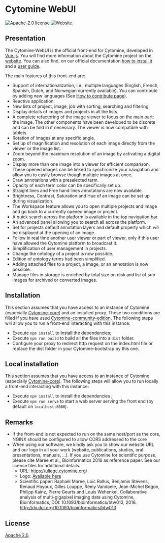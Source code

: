 # Cytomine WebUI

[![Apache-2.0 license][license-badge]][license-url]
[![Website][website-badge]][website-url]

## Presentation

The Cytomine-WebUI is the official front-end for Cytomine, developed in [Vue.js](https://vuejs.org/).
You will find more information about the Cytomine project on the [website][website-url].
You can also find, on our official documentation [how to install it](https://doc.uliege.cytomine.org/admin-guide/ce/installation) and a [user guide](https://doc.uliege.cytomine.org/user-guide/).

The main features of this front-end are:

* Support of internationalization, i.e., multiple languages (English, French, Spanish, Dutch, and Norwegian currently available). You can contribute by adding new languages (See [How to contribute page](https://doc.uliege.cytomine.org/community/how-to-contribute#translate-cytomine-in-your-language)).
* Reactive application.
* New lists of project, image, job with sorting, searching and filtering.
* Display details of images and projects in all the lists.
* A complete refactoring of the image viewer to focus on the main part: the image. The other components have been developed to be discrete and can be fold in if necessary. The viewer is now compatible with tablets.
* Rotation of images at any specific angle.
* Set up of magnification and resolution of each image directly from the viewer or the image list.
* Zoom beyond the maximum resolution of an image by activating a digital zoom.
* Display more than one image into a viewer for efficient comparison. These opened images can be linked to synchronize your navigation and allow you to easily browse though multiple images at once.
* Draw annotations with a preselected term.
* Opacity of each term color can be specifically set up.
* Straight lines and Free hand lines annotations are now available.
* Brightness, Contrast, Saturation and Hue of an image can be set up during visualization.
* The Workspace feature allows you to open multiple projects and image and go back to a currently opened image or project.
* A quick search across the platform is available in the top navigation bar.
* An advanced panel allowing you to search all across the platform.
* Set for projects default annotation layers and default property which will be displayed at the opening of an image.
* Follow in real time another user viewer or part of viewer, only if this user have allowed the Cytomine platform to broadcast it.
* Simplification of user management in projects.
* Change the ontology of a project is now possible.
* Edition of ontology terms had been simplified.
* Adding attached files to a project, a image, or an annotation is now possible.
* Manage files in storage is enriched by total size on disk and list of sub images for archived or converted images.

## Installation

This section assumes that you have access to an instance of Cytomine (especially [Cytomine-core](https://github.com/cytomine/Cytomine-core)) and an installed proxy. These two conditions are filled if you have used [Cytomine-community-edition](https://github.com/cytomine/Cytomine-community-edition). The following steps will allow you to run a front-end interacting with this instance:

* Execute `npm install` to install the dependencies;
* Execute `npm run build` to build all the files into a `dist` folder.
* Configure your proxy to redirect http request on the index.html file or replace the dist folder in your Cytomine-bootstrap by this one.

## Local installation

This section assumes that you have access to an instance of Cytomine (especially [Cytomine-core](https://github.com/cytomine/Cytomine-core)). The following steps will allow you to run locally a front-end interacting with this instance:

* Execute `npm install` to install the dependencies ;
* Execute `npm run serve` to start a web server serving the front end (by default on `localhost:8080`).

## Remarks

* If the front-end is not expected to run on the same host/port as the core, NGINX should be configured to allow CORS addressed to the core
* When using our software, we kindly ask you to show our website URL and our logo in all your work (website, publications, studies, oral presentations, manuals, ...). If you use Cytomine for scientific purpose, please cite Marée et al., Bioinformatics 2016 as reference paper. See our license files for additional details.
  - URL: <https://uliege.cytomine.org/>
  - Logo: [Available here](https://doc.uliege.cytomine.org/images/cytomine-uliege-logo.png)
  - Scientific paper: Raphaël Marée, Loïc Rollus, Benjamin Stévens, Renaud Hoyoux, Gilles Louppe, Rémy Vandaele, Jean-Michel Begon, Philipp Kainz, Pierre Geurts and Louis Wehenkel. Collaborative analysis of multi-gigapixel imaging data using Cytomine, Bioinformatics, DOI: 10.1093/bioinformatics/btw013, 2016. http://dx.doi.org/10.1093/bioinformatics/btw013

## License

[Apache 2.0][license-url].

[cytomine-url]: https://uliege.cytomine.org/
[license-badge]: https://img.shields.io/badge/License-Apache%202.0-blue.svg
[license-url]: https://github.com/cytomine/Cytomine-Web-UI/blob/main/LICENSE
[website-badge]: https://img.shields.io/badge/Website-blue
[website-url]: https://uliege.cytomine.org/
